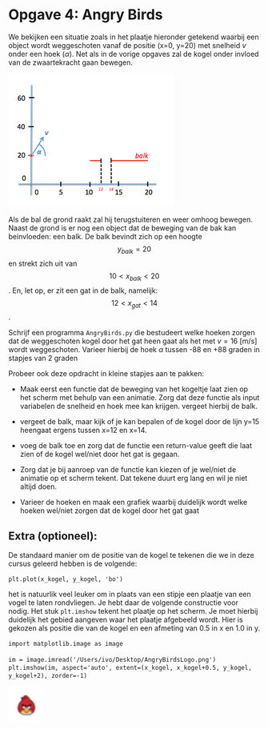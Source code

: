 # Opgave 4: Angry Birds

We bekijken een situatie zoals in het plaatje hieronder getekend waarbij 
een object wordt weggeschoten vanaf de positie (x=0, y=20) met snelheid 
$v$ onder een hoek ($\alpha$). Net als in de vorige opgaves zal de kogel 
onder invloed van de zwaartekracht gaan bewegen.

![](AngryBirdOverview.png)

Als de bal de grond raakt zal hij terugstuiteren en weer omhoog bewegen. 
Naast de grond is er nog een object dat de beweging van de bak kan beinvloeden: 
een balk. De balk bevindt zich op een hoogte $$y_{balk}=20$$ en strekt zich 
uit van $$10 < x_{balk} < 20$$. En, let op, er zit een gat in de balk, 
namelijk: $$ 12 < x_{gat} < 14$$.

Schrijf een programma `AngryBirds.py` die bestudeert welke hoeken zorgen 
dat de weggeschoten kogel door het gat heen gaat als het met $v=16$ [m/s] 
wordt weggeschoten. Varieer hierbij de hoek $\alpha$ tussen -88 en +88 
graden in stapjes van 2 graden 
 
Probeer ook deze opdracht in kleine stapjes aan te pakken:

   - Maak eerst een functie dat de beweging van het kogeltje laat zien 
op het scherm met behulp van een animatie. Zorg dat deze functie als
input variabelen de snelheid en hoek mee kan krijgen. vergeet hierbij 
de balk.

   - vergeet de balk, maar kijk of je kan bepalen of de kogel door de lijn y=15
heengaat ergens tussen x=12 en x=14.

   - voeg de balk toe en zorg dat de functie een return-value geeft die laat 
zien of de kogel wel/niet door het gat is gegaan.

   - Zorg dat je bij aanroep van de functie kan kiezen of je wel/niet de animatie 
     op et scherm tekent. Dat tekene duurt erg lang en wil je niet altijd doen.
    
   - Varieer de hoeken en maak een grafiek waarbij duidelijk wordt welke 
     hoeken wel/niet zorgen dat de kogel door het gat gaat


## Extra (optioneel):

De standaard manier om de positie van de kogel te tekenen die we in deze cursus 
geleerd hebben is de volgende:

    plt.plot(x_kogel, y_kogel, 'bo')  

het is natuurlik veel leuker om in plaats van een stipje een plaatje van een 
vogel te laten rondvliegen. Je hebt daar de volgende constructie voor nodig. 
Het stuk `plt.imshow` tekent het plaatje op het scherm. Je moet hierbij duidelijk 
het gebied aangeven waar het plaatje afgebeeld wordt. Hier is gekozen als 
positie die van de kogel en een afmeting van 0.5 in x en 1.0 in y.

    import matplotlib.image as image

    im = image.imread('/Users/ivo/Desktop/AngryBirdsLogo.png')
    plt.imshow(im, aspect='auto', extent=(x_kogel, x_kogel+0.5, y_kogel, y_kogel+2), zorder=-1)

![](AngryBirdLogo.png)



